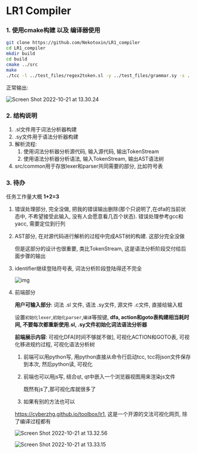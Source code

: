 # LR1 Compiler

### 1. 使用cmake构建 以及 编译器使用

```sh
git clone https://github.com/Nekotoxin/LR1_compiler
cd LR1_compiler
mkdir build
cd build
cmake ../src
make
./tcc -l ../test_files/regex2token.sl -y ../test_files/grammar.sy -s ../test_files/test.c
```

正常输出:

![Screen Shot 2022-10-21 at 13.30.24](https://user-images.githubusercontent.com/75596353/197121504-f0977be8-aed6-49a6-b273-be5d1e7db001.png)



### 2. 结构说明

1. .sl文件用于词法分析器构建
2. .sy文件用于语法分析器构建
3. 解析流程:
   1. 使用词法分析器分析源代码, 输入源代码, 输出TokenStream
   2. 使用语法分析器分析语法, 输入TokenStream, 输出AST语法树
4. src/common用于存放lexer和parser共同需要的部分, 比如符号表

### 3. 待办

任务工作量大概 **1+2=3**

1. 错误处理部分, 完全没做, 把我的错误输出删除(那个只说明了,在dfa的当前状态中, 不希望接受此输入, 没有人会愿意看几百个状态). 错误处理参考gcc和yacc, 需要定位到行列

2. AST部分, 在对源代码进行解析的过程中完成AST树的构建. 这部分完全没做

   但是这部分的设计也很重要, 类比TokenStream, 这是语法分析阶段交付给后面步骤的输出

3. identifier继续登陆符号表, 词法分析阶段登陆得还不完全

   ![img](https://img-blog.csdnimg.cn/img_convert/765e08990e400c91e821996783f57ad9.png)

4. 前端部分

   **用户可输入部分**: 词法 .sl 文件, 语法 .sy文件, 源文件 .c文件, 直接给输入框

   设置`初始化lexer`,`初始化parser`,`编译`等按键, **dfa, action和goto表构建相当耗时间, 不要每次都重新使用.sl, .sy文件初始化词法语法分析器**

   

   **前端展示内容**: 可视化DFA[时间不够就不做], 可视化ACTION和GOTO表, 可视化移进规约过程, 可视化语法分析树

   

   1. 前端可以用python写, 用python直接从命令行启动tcc, tcc将json文件保存到本次, 然后python读, 可视化

   2. 前端也可以用js写, 结合qt, qt中嵌入一个浏览器视图用来渲染js文件

      既然有js了,那可视化库就很多了

   3. 如果有别的方法也可以

   https://cyberzhg.github.io/toolbox/lr1, 这是一个开源的文法可视化网页, 除了编译过程都有

   ![Screen Shot 2022-10-21 at 13.32.56](https://user-images.githubusercontent.com/75596353/197121530-3c5a3dfd-ee26-4670-abda-07e6c9a164eb.png)

   ![Screen Shot 2022-10-21 at 13.33.15](https://user-images.githubusercontent.com/75596353/197121548-4d0f2f86-052c-48e5-8cd2-d527f532662b.png)